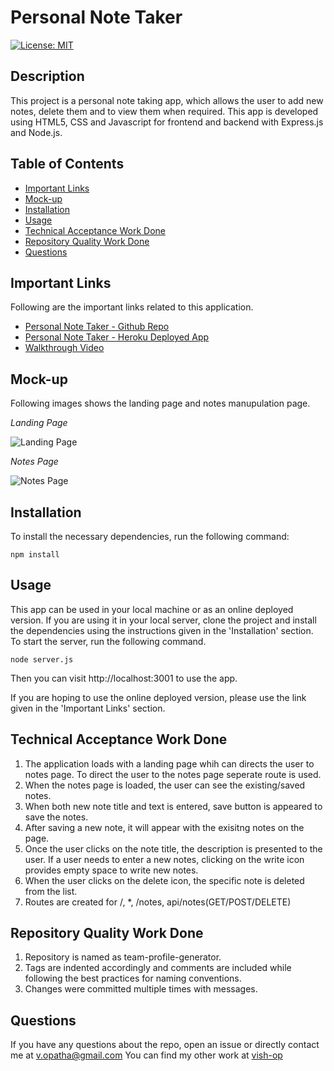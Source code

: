 # Personal Note Taker

  [![License: MIT](https://img.shields.io/badge/License-MIT-yellow.svg)](https://opensource.org/licenses/MIT)
     
  ## Description
  This project is a personal note taking app, which allows the user to add new notes, delete them and to view them when required. This app is developed using HTML5, CSS and Javascript for frontend and backend with Express.js and Node.js.
  
  ## Table of Contents
  * [Important Links](#Important-Links)
  * [Mock-up](#Mock-up)
  * [Installation](#Installation)
  * [Usage](#Usage)
  * [Technical Acceptance Work Done](#Technical-Acceptance-Work-Done)
  * [Repository Quality Work Done](#Repository-Quality-Work-Done)
  * [Questions](#Questions)
  
  ## Important Links
  Following are the important links related to this application.
  * [Personal Note Taker - Github Repo](https://github.com/vish-opatha/personal-note-taker)
  * [Personal Note Taker - Heroku Deployed App](https://personal-note-taker-v.herokuapp.com/)
  * [Walkthrough Video](https://drive.google.com/file/d/1vhYlg1mLTU8D2uR8s-dZn54WPvT2Ks2J/view?usp=sharing)

  ## Mock-up
  Following images shows the landing page and notes manupulation page.

  *Landing Page*

  ![Landing Page](./images/prompts.JPG)

  *Notes Page*

  ![Notes Page](./images/prompts.JPG)

  ## Installation
  To install the necessary dependencies, run the following command:

  ```
  npm install 
  ```
  
  ## Usage
  This app can be used in your local machine or as an online deployed version. If you are using it in your local server, clone the project and install the dependencies using the instructions given in the 'Installation' section. To start the server, run the following command.

  ```
  node server.js
  ```

  Then you can visit http://localhost:3001 to use the app. 

  If you are hoping to use the online deployed version, please use the link given in the 'Important Links' section.

  ## Technical Acceptance Work Done
  1. The application loads with a landing page whih can directs the user to notes page. To direct the user to the notes page seperate route is used.
  2. When the notes page is loaded, the user can see the existing/saved notes.
  3. When both new note title and text is entered, save button is appeared to save the notes.
  4. After saving a new note, it will appear with the exisitng notes on the page.
  5. Once the user clicks on the note title, the description is presented to the user. If a user needs to enter a new notes, clicking on the write icon provides empty space to write new notes.
  6. When the user clicks on the delete icon, the specific note is deleted from the list.
  6. Routes are created for /, *, /notes, api/notes(GET/POST/DELETE) 

  ## Repository Quality Work Done
  1. Repository is named as team-profile-generator.
  2. Tags are indented accordingly and comments are included while following the best practices for naming conventions.
  3. Changes were committed multiple times with messages.

  ## Questions
  If you have any questions about the repo, open an issue or directly contact me at <v.opatha@gmail.com> You can find my other work at [vish-op](https://github.com/vish-op)